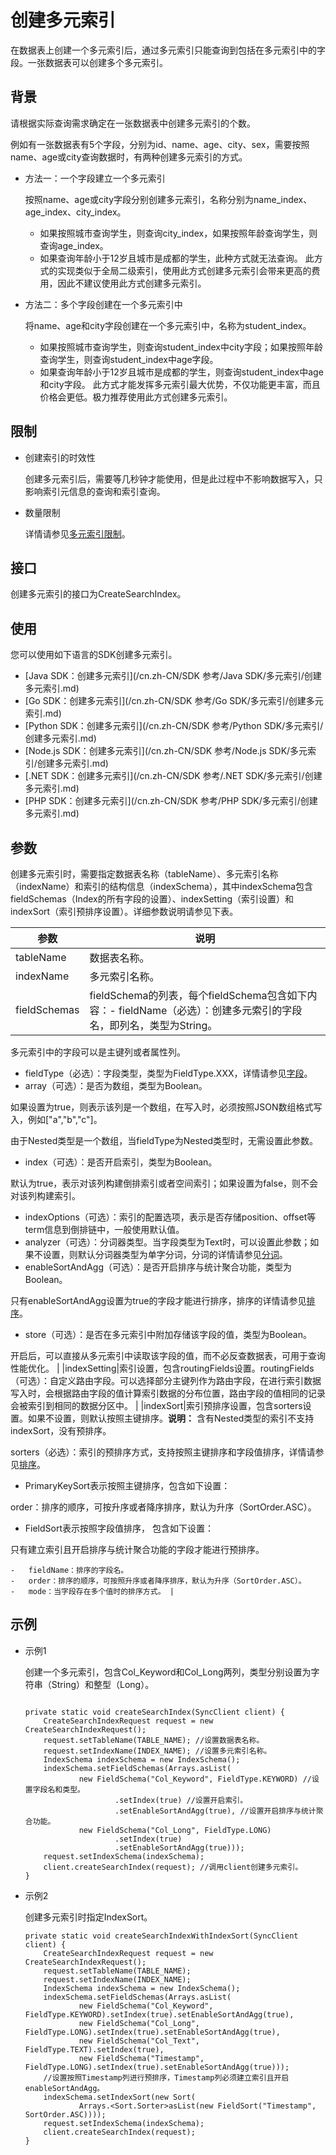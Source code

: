 # 创建多元索引

在数据表上创建一个多元索引后，通过多元索引只能查询到包括在多元索引中的字段。一张数据表可以创建多个多元索引。

## 背景

请根据实际查询需求确定在一张数据表中创建多元索引的个数。

例如有一张数据表有5个字段，分别为id、name、age、city、sex，需要按照name、age或city查询数据时，有两种创建多元索引的方式。

-   方法一：一个字段建立一个多元索引

    按照name、age或city字段分别创建多元索引，名称分别为name\_index、age\_index、city\_index。

    -   如果按照城市查询学生，则查询city\_index，如果按照年龄查询学生，则查询age\_index。
    -   如果查询年龄小于12岁且城市是成都的学生，此种方式就无法查询。
    此方式的实现类似于全局二级索引，使用此方式创建多元索引会带来更高的费用，因此不建议使用此方式创建多元索引。

-   方法二：多个字段创建在一个多元索引中

    将name、age和city字段创建在一个多元索引中，名称为student\_index。

    -   如果按照城市查询学生，则查询student\_index中city字段；如果按照年龄查询学生，则查询student\_index中age字段。
    -   如果查询年龄小于12岁且城市是成都的学生，则查询student\_index中age和city字段。
    此方式才能发挥多元索引最大优势，不仅功能更丰富，而且价格会更低。极力推荐使用此方式创建多元索引。


## 限制

-   创建索引的时效性

    创建多元索引后，需要等几秒钟才能使用，但是此过程中不影响数据写入，只影响索引元信息的查询和索引查询。

-   数量限制

    详情请参见[多元索引限制](/cn.zh-CN/功能介绍/多元索引/多元索引限制.md)。


## 接口

创建多元索引的接口为CreateSearchIndex。

## 使用

您可以使用如下语言的SDK创建多元索引。

-   [Java SDK：创建多元索引](/cn.zh-CN/SDK 参考/Java SDK/多元索引/创建多元索引.md)
-   [Go SDK：创建多元索引](/cn.zh-CN/SDK 参考/Go SDK/多元索引/创建多元索引.md)
-   [Python SDK：创建多元索引](/cn.zh-CN/SDK 参考/Python SDK/多元索引/创建多元索引.md)
-   [Node.js SDK：创建多元索引](/cn.zh-CN/SDK 参考/Node.js SDK/多元索引/创建多元索引.md)
-   [.NET SDK：创建多元索引](/cn.zh-CN/SDK 参考/.NET SDK/多元索引/创建多元索引.md)
-   [PHP SDK：创建多元索引](/cn.zh-CN/SDK 参考/PHP SDK/多元索引/创建多元索引.md)

## 参数

创建多元索引时，需要指定数据表名称（tableName）、多元索引名称（indexName）和索引的结构信息（indexSchema），其中indexSchema包含fieldSchemas（Index的所有字段的设置）、indexSetting（索引设置）和indexSort（索引预排序设置）。详细参数说明请参见下表。

|参数|说明|
|--|--|
|tableName|数据表名称。|
|indexName|多元索引名称。|
|fieldSchemas|fieldSchema的列表，每个fieldSchema包含如下内容：-   fieldName（必选）：创建多元索引的字段名，即列名，类型为String。

多元索引中的字段可以是主键列或者属性列。

-   fieldType（必选）：字段类型，类型为FieldType.XXX，详情请参见[字段](/cn.zh-CN/功能介绍/多元索引/使用/概述.md)。
-   array（可选）：是否为数组，类型为Boolean。

如果设置为true，则表示该列是一个数组，在写入时，必须按照JSON数组格式写入，例如\["a","b","c"\]。

由于Nested类型是一个数组，当fieldType为Nested类型时，无需设置此参数。

-   index（可选）：是否开启索引，类型为Boolean。

默认为true，表示对该列构建倒排索引或者空间索引；如果设置为false，则不会对该列构建索引。

-   indexOptions（可选）：索引的配置选项，表示是否存储position、offset等term信息到倒排链中，一般使用默认值。
-   analyzer（可选）：分词器类型。当字段类型为Text时，可以设置此参数；如果不设置，则默认分词器类型为单字分词，分词的详情请参见[分词](/cn.zh-CN/功能介绍/多元索引/使用/分词.md)。
-   enableSortAndAgg（可选）：是否开启排序与统计聚合功能，类型为Boolean。

只有enableSortAndAgg设置为true的字段才能进行排序，排序的详情请参见[排序](/cn.zh-CN/功能介绍/多元索引/使用/排序.md)。

-   store（可选）：是否在多元索引中附加存储该字段的值，类型为Boolean。

开启后，可以直接从多元索引中读取该字段的值，而不必反查数据表，可用于查询性能优化。 |
|indexSetting|索引设置，包含routingFields设置。routingFields（可选）：自定义路由字段。可以选择部分主键列作为路由字段，在进行索引数据写入时，会根据路由字段的值计算索引数据的分布位置，路由字段的值相同的记录会被索引到相同的数据分区中。 |
|indexSort|索引预排序设置，包含sorters设置。如果不设置，则默认按照主键排序。**说明：** 含有Nested类型的索引不支持indexSort，没有预排序。

sorters（必选）：索引的预排序方式，支持按照主键排序和字段值排序，详情请参见[排序](/cn.zh-CN/功能介绍/多元索引/使用/排序.md)。

-   PrimaryKeySort表示按照主键排序，包含如下设置：

order：排序的顺序，可按升序或者降序排序，默认为升序（SortOrder.ASC）。

-   FieldSort表示按照字段值排序， 包含如下设置：

只有建立索引且开启排序与统计聚合功能的字段才能进行预排序。

    -   fieldName：排序的字段名。
    -   order：排序的顺序，可按照升序或者降序排序，默认为升序（SortOrder.ASC）。
    -   mode：当字段存在多个值时的排序方式。 |

## 示例

-   示例1

    创建一个多元索引，包含Col\_Keyword和Col\_Long两列，类型分别设置为字符串（String）和整型（Long）。

    ```
    
    private static void createSearchIndex(SyncClient client) {
        CreateSearchIndexRequest request = new CreateSearchIndexRequest();
        request.setTableName(TABLE_NAME); //设置数据表名称。
        request.setIndexName(INDEX_NAME); //设置多元索引名称。
        IndexSchema indexSchema = new IndexSchema();
        indexSchema.setFieldSchemas(Arrays.asList(
                new FieldSchema("Col_Keyword", FieldType.KEYWORD) //设置字段名和类型。
                        .setIndex(true) //设置开启索引。
                        .setEnableSortAndAgg(true), //设置开启排序与统计聚合功能。
                new FieldSchema("Col_Long", FieldType.LONG)
                        .setIndex(true)
                        .setEnableSortAndAgg(true)));
        request.setIndexSchema(indexSchema);
        client.createSearchIndex(request); //调用client创建多元索引。
    }
    ```

-   示例2

    创建多元索引时指定IndexSort。

    ```
    private static void createSearchIndexWithIndexSort(SyncClient client) {
        CreateSearchIndexRequest request = new CreateSearchIndexRequest();
        request.setTableName(TABLE_NAME);
        request.setIndexName(INDEX_NAME);
        IndexSchema indexSchema = new IndexSchema();
        indexSchema.setFieldSchemas(Arrays.asList(
                new FieldSchema("Col_Keyword", FieldType.KEYWORD).setIndex(true).setEnableSortAndAgg(true),
                new FieldSchema("Col_Long", FieldType.LONG).setIndex(true).setEnableSortAndAgg(true),
                new FieldSchema("Col_Text", FieldType.TEXT).setIndex(true),
                new FieldSchema("Timestamp", FieldType.LONG).setIndex(true).setEnableSortAndAgg(true)));
        //设置按照Timestamp列进行预排序，Timestamp列必须建立索引且开启enableSortAndAgg。
        indexSchema.setIndexSort(new Sort(
                Arrays.<Sort.Sorter>asList(new FieldSort("Timestamp", SortOrder.ASC))));
        request.setIndexSchema(indexSchema);
        client.createSearchIndex(request);
    }
    ```


